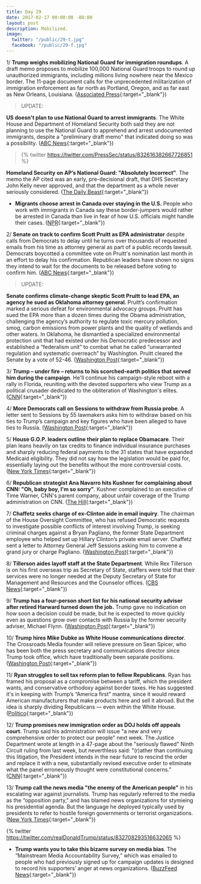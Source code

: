 ```yaml
---
title: Day 29
date: 2017-02-17 00:00:00 -08:00
layout: post
description: Mobilized.
image:
  twitter: "/public/29-t.jpg"
  facebook: "/public/29-f.jpg"
---
```


1/ **Trump weighs mobilizing National Guard for immigration roundups**. A draft memo proposes to mobilize 100,000 National Guard troops to round up unauthorized immigrants, including millions living nowhere near the Mexico border. The 11-page document calls for the unprecedented militarization of immigration enforcement as far north as Portland, Oregon, and as far east as New Orleans, Louisiana. ([Associated Press](https://apnews.com/5508111d59554a33be8001bdac4ef830){:target="_blank"})

> UPDATE:
>
**US doesn't plan to use National Guard to arrest immigrants**. The White House and Department of Homeland Security both said they are not planning to use the National Guard to apprehend and arrest undocumented immigrants, despite a "preliminary draft memo" that indicated doing so was a possibility. ([ABC News](http://abcnews.go.com/Politics/us-plan-national-guard-arrest-immigrants-early-memo/story?id=45574342){:target="_blank"})
>
> {% twitter https://twitter.com/PressSec/status/832616382667726851 %}
>
**Homeland Security on AP’s National Guard: "Absolutely Incorrect"**. The memo the AP cited was an early, pre-decisional draft, that DHS Secretary John Kelly never approved, and that the department as a whole never seriously considered. ([The Daily Beast](http://www.thedailybeast.com/articles/2017/02/17/homeland-security-on-ap-s-national-guard-absolutely-incorrect.html){:target="_blank"})

* **Migrants choose arrest in Canada over staying in the U.S.** People who work with immigrants in Canada say these border-jumpers would rather be arrested in Canada than live in fear of how U.S. officials might handle their cases. ([NPR](http://www.npr.org/2017/02/17/515662976/migrants-choose-arrest-in-canada-over-staying-in-the-u-s){:target="_blank"})

2/ **Senate on track to confirm Scott Pruitt as EPA administrator** despite calls from Democrats to delay until he turns over thousands of requested emails from his time as attorney general as part of a public records lawsuit. Democrats boycotted a committee vote on Pruitt's nomination last month in an effort to delay his confirmation. Republican leaders have shown no signs they intend to wait for the documents to be released before voting to confirm him. ([ABC News](http://abcnews.go.com/Politics/wireStory/senate-track-confirm-scott-pruitt-epa-administrator-45555994){:target="_blank"})

> UPDATE:
>
**Senate confirms climate-change skeptic Scott Pruitt to lead EPA, an agency he sued as Oklahoma attorney general**. Pruitt’s confirmation marked a serious defeat for environmental advocacy groups. Pruitt has sued the EPA more than a dozen times during the Obama administration, challenging the agency’s authority to regulate toxic mercury pollution, smog, carbon emissions from power plants and the quality of wetlands and other waters. In Oklahoma, he dismantled a specialized environmental protection unit that had existed under his Democratic predecessor and established a “federalism unit” to combat what he called “unwarranted regulation and systematic overreach” by Washington. Pruitt cleared the Senate by a vote of 52-46. ([Washington Post](https://www.washingtonpost.com/news/energy-environment/wp/2017/02/17/scott-pruitt-long-time-adversary-of-epa-confirmed-to-lead-the-agency/){:target="_blank"})

3/ **Trump – under fire – returns to his scorched-earth politics that served him during the campaign**. He'll continue his campaign-style reboot with a rally in Florida, reuniting with the devoted supporters who view Trump as a political crusader dedicated to the obliteration of Washington's elites. ([CNN](http://www.cnn.com/2017/02/17/politics/donald-trump-politics-campaign/index.html){:target="_blank"})

4/ **More Democrats call on Sessions to withdraw from Russia probe**. A letter sent to Sessions by 55 lawmakers asks him to withdraw based on his ties to Trump’s campaign and key figures who have been alleged to have ties to Russia. ([Washington Post](https://www.washingtonpost.com/news/powerpost/wp/2017/02/17/more-democrats-call-on-sessions-to-withdraw-from-russia-probe/){:target="_blank"})

5/ **House G.O.P. leaders outline their plan to replace Obamacare**. Their plan leans heavily on tax credits to finance individual insurance purchases and sharply reducing federal payments to the 31 states that have expanded Medicaid eligibility. They did not say how the legislation would be paid for, essentially laying out the benefits without the more controversial costs. ([New York Times](https://www.nytimes.com/2017/02/16/us/politics/affordable-care-act-congress.html){:target="_blank"})

6/ **Republican strategist Ana Navarro hits Kushner for complaining about CNN: "Oh, baby boy, I'm so sorry”**. Kushner complained to an executive of Time Warner, CNN's parent company, about unfair coverage of the Trump administration on CNN. ([The Hill](http://thehill.com/blogs/blog-briefing-room/news/320044-ana-navarro-hits-kushner-for-complaining-about-cnn-oh-baby-boy){:target="_blank"})

7/ **Chaffetz seeks charge of ex-Clinton aide in email inquiry**. The chairman of the House Oversight Committee, who has refused Democratic requests to investigate possible conflicts of interest involving Trump, is seeking criminal charges against a Bryan Pagliano, the former State Department employee who helped set up Hillary Clinton’s private email server. Chaffetz sent a letter to Attorney General Jeff Sessions asking him to convene a grand jury or charge Pagliano. ([Washington Post](https://www.washingtonpost.com/politics/congress/chaffetz-seeks-charge-of-ex-clinton-aide-in-email-inquiry/2017/02/16/28673692-f4a7-11e6-9fb1-2d8f3fc9c0ed_story.html){:target="_blank"})

8/ **Tillerson aides layoff staff at the State Department**. While Rex Tillerson is on his first overseas trip as Secretary of State, staffers were told that their services were no longer needed at the Deputy Secretary of State for Management and Resources and the Counselor offices. ([CBS News](http://www.cbsnews.com/news/state-dept-layoffs-under-rex-tillerson-being-carried-out/){:target="_blank"})

9/ **Trump has a four-person short list for his national security adviser after retired Harward turned down the job.** Trump gave no indication on how soon a decision could be made, but he is expected to move quickly even as questions grow over contacts with Russia by the former security adviser, Michael Flynn. ([Washington Post](https://www.washingtonpost.com/news/post-politics/wp/2017/02/16/trumps-pick-to-replace-michael-flynn-as-national-security-adviser-turns-down-offer-people-familiar-with-decision-say-2/){:target="_blank"})

10/ **Trump hires Mike Dubke as White House communications director**. The Crossroads Media founder will relieve pressure on Sean Spicer, who has been both the press secretary and communications director since Trump took office, which have traditionally been separate positions. ([Washington Post](https://www.washingtonpost.com/news/post-politics/wp/2017/02/17/trump-expected-to-tap-mike-dubke-as-his-communications-director/){:target="_blank"})

11/ **Ryan struggles to sell tax reform plan to fellow Republicans**. Ryan has framed his proposal as a compromise between a tariff, which the president wants, and conservative orthodoxy against border taxes. He has suggested it's in keeping with Trump’s “America first” mantra, since it would reward American manufacturers that make products here and sell it abroad. But the idea is sharply dividing Republicans — even within the White House. ([Politico](http://www.politico.com/story/2017/02/paul-ryan-tax-reform-republicans-235117){:target="_blank"})

12/ **Trump promises new immigration order as DOJ holds off appeals court**. Trump said his administration will issue "a new and very comprehensive order to protect our people" next week. The Justice Department wrote at length in a 47-page about the "seriously flawed" Ninth Circuit ruling from last week, but neverthless said: "(r)ather than continuing this litigation, the President intends in the near future to rescind the order and replace it with a new, substantially revised executive order to eliminate what the panel erroneously thought were constitutional concerns.” ([CNN](http://www.cnn.com/2017/02/16/politics/donald-trump-travel-ban-executive-order/index.html){:target="_blank"})

13/ **Trump call the news media "the enemy of the American people"** in his escalating war against journalists. Trump has regularly referred to the media as the “opposition party," and has blamed news organizations for stymieing his presidential agenda. But the language he deployed typically used by presidents to refer to hostile foreign governments or terrorist organizations. ([New York Times](https://www.nytimes.com/2017/02/17/business/trump-calls-the-news-media-the-enemy-of-the-people.html){:target="_blank"})

{% twitter https://twitter.com/realDonaldTrump/status/832708293516632065 %}

* **Trump wants you to take this bizarre survey on media bias**. The “Mainstream Media Accountability Survey,” which was emailed to people who had previously signed up for campaign updates is designed to record his supporters’ anger at news organizations. ([BuzzFeed News](https://www.buzzfeed.com/jimdalrympleii/president-trump-wants-you-to-take-this-bizarre-survey-on-med){:target="_blank"})
